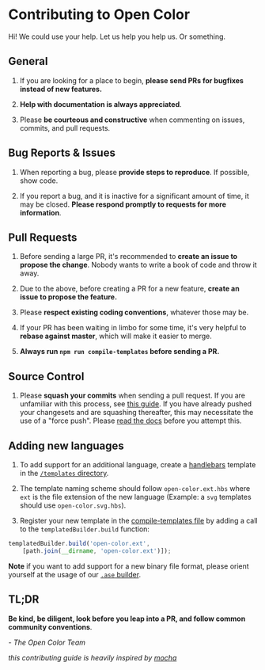 # Contributing to Open Color

Hi!  We could use your help.  Let us help you help us.  Or something.

## General

1. If you are looking for a place to begin, **please send PRs for bugfixes instead of new features.**

2.  **Help with documentation is always appreciated**.

3.  Please **be courteous and constructive** when commenting on issues, commits, and pull requests.

## Bug Reports & Issues

1.  When reporting a bug, please **provide steps to reproduce**.  If possible, show code.
  
2.  If you report a bug, and it is inactive for a significant amount of time, it may be closed.  **Please respond promptly to requests for more information**.

## Pull Requests

1. Before sending a large PR, it's recommended to **create an issue to propose the change**.  Nobody wants to write a book of code and throw it away.

2.  Due to the above, before creating a PR for a new feature, **create an issue to propose the feature.**

3.  Please **respect existing coding conventions**, whatever those may be.

4.  If your PR has been waiting in limbo for some time, it's very helpful to **rebase against master**, which will make it easier to merge.

7.  **Always run `npm run compile-templates` before sending a PR.**

## Source Control

1. Please **squash your commits** when sending a pull request.  If you are unfamiliar with this process, see [this guide](https://help.github.com/articles/about-git-rebase/).  If you have already pushed your changesets and are squashing thereafter, this may necessitate the use of a "force push".  Please [read the docs](http://git-scm.com/docs/git-push) before you attempt this. 

## Adding new languages

1. To add support for an additional language, create a [handlebars](http://handlebarsjs.com/) template in the [`/templates` directory](https://github.com/yeun/open-color/tree/master/templates). 

2. The template naming scheme should follow `open-color.ext.hbs` where `ext` is the file extension of the new language (Example: a `svg` templates should use `open-color.svg.hbs`).

3. Register your new template in the [compile-templates file](https://github.com/yeun/open-color/blob/master/compile-templates.js) by adding a call to the `templatedBuilder.build` function:

```js
templatedBuilder.build('open-color.ext',
    [path.join(__dirname, 'open-color.ext')]);
```

__Note__ if you want to add support for a new binary file format, please orient yourself at the usage of our [`.ase` builder](https://github.com/yeun/open-color/blob/master/builder/ase.js).

## TL;DR

**Be kind, be diligent, look before you leap into a PR, and follow common community conventions**.

*- The Open Color Team*

*this contributing guide is heavily inspired by [mocha](https://github.com/mochajs/mocha/blob/master/CONTRIBUTING.md)*